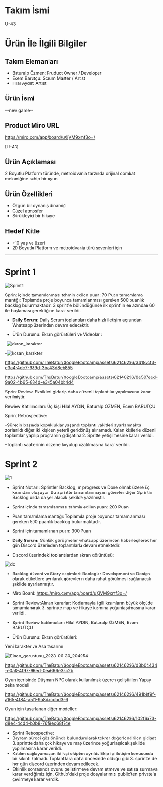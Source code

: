 # **Takım İsmi**

 U-43

# Ürün İle İlgili Bilgiler

## Takım Elemanları
- Baturalp Özmen: Pruduct Owner / Developer
- Ecem Barutçu: Scrum Master / Artist
- Hilal Aydın: Artist

## Ürün İsmi

--new game--

## Product Miro URL 
https://miro.com/app/board/uXjVM9xmf3o=/

[U-43]

## Ürün Açıklaması
2 Boyutlu Platform türünde, metroidvania tarzında orijinal combat mekaniğine sahip bir oyun.

## Ürün Özellikleri
- Özgün bir oynanış dinamiği
- Güzel atmosfer
- Sürükleyici bir hikaye

## Hedef Kitle

- +10 yaş ve üzeri
- 2D Boyutlu Platform ve metroidvania türü sevenleri için

---

# Sprint 1

![Sprint1](https://github.com/TheBatur/GoogleBootcamp/assets/62146296/a64699b7-b38f-46c2-9fb1-1b50d82ad358)

Sprint içinde tamamlanması tahmin edilen puan: 70
Puan tamamlama mantığı: Toplamda proje boyunca tamamlanması gereken 500 puanlık backlog bulunmaktadır. 
3 sprint'e bölündüğünde ilk sprint'in en azından 60 ile başlaması gerektiğine karar verildi.

- **Daily Scrum**: Daily Scrum toplantıları daha hızlı iletişim açısından Whatsapp üzerinden devam edecektir.

- Ürün Durumu: Ekran görüntüleri ve Videolar :
 
-![duran_karakter](https://github.com/TheBatur/GoogleBootcamp/assets/129673264/8dd55e07-4e87-4e19-8771-f1fa7624d403)

-![kosan_karakter](https://github.com/TheBatur/GoogleBootcamp/assets/129673264/af422df3-bfe7-46b8-9dcb-cef6c3c57ae1)

https://github.com/TheBatur/GoogleBootcamp/assets/62146296/34187cf3-e3a4-4dc7-989d-3ba43d8eb855

https://github.com/TheBatur/GoogleBootcamp/assets/62146296/8e597eed-9a02-4b65-884d-e345a04bb4d4


Sprint Review:
Eksikleri giderip daha düzenli toplantılar yapılmasına karar verilmiştir.

Rewiew Katılımcıları: Üç kişi Hilal AYDIN, Baturalp ÖZMEN, Ecem BARUTÇU 

Sprint Retrospective:

-Sürecin başında kopukluklar yaşandı toplantı vakitleri ayarlanmakta zorlanıldı diğer iki kişiden yeterli geridönüş alınamadı. Kalan kişilerle düzenli toplantılar yapılıp programın gidişatına 2. Spritte yetişilmesine karar verildi.

-Toplantı saatlerinin düzene koyulup uzatılmasına karar verildi.


# Sprint 2

![1](https://github.com/TheBatur/GoogleBootcamp/assets/62146296/273138ee-29ad-46eb-9346-031dea6b5fd3)

- Sprint Notları: Sprintler Backlog, ın progress ve Done olmak üzere üç kısımdan oluşuyor. Bu sprintte tamamlanmayan görevler diğer Sprintin Backlog unda da yer alacak şekilde yazılmıştır.
  
- Sprint içinde tamamlanması tahmin edilen puan: 200 Puan
- Puan tamamlama mantığı: Toplamda proje boyunca tamamlanması gereken 500 puanlık backlog bulunmaktadır.
- Sprint için tamamlanan puan: 300 Puan

- **Daily Scrum**: Günlük görüşmeler whatsapp üzerinden haberleşilerek her gün Discord üzerinden toplantılarla devam etmektedir.

- Discord üzerindeki toplantılardan ekran görüntüsü:

![dc](https://github.com/TheBatur/GoogleBootcamp/assets/62146296/38a9e729-0f3c-4a0e-99c7-a6f82c47836d)

- Backlog düzeni ve Story seçimleri: Bacloglar Development ve Design olarak etiketlere ayrılarak görevlerin daha rahat görülmesi sağlanacak şekilde ayarlanmıştır.

- Miro Board: https://miro.com/app/board/uXjVM9xmf3o=/

- Sprint Review:Alınan kararlar: Kodlamayla ilgili kısımların büyük ölçüde tamamlanarak 3. sprintte map ve hikaye kısmına yoğunlaşılmasına karar verildi.

- Sprint Review katılımcıları: Hilal AYDIN, Baturalp ÖZMEN, Ecem BARUTÇU

- Ürün Durumu: Ekran görüntüleri:

Yeni karakter ve Asa tasarımı

![Ekran_goruntusu_2023-06-30_204054](https://github.com/TheBatur/GoogleBootcamp/assets/62146296/dc1286b1-d1f4-48c8-8a1f-74f1f94780e1)


https://github.com/TheBatur/GoogleBootcamp/assets/62146296/d3b04434-e0a8-4f97-96ed-0ea666e35c2b


Oyun içerisinde Düşman NPC olarak kullanılmak üzeren geliştirilen Yapay zeka modeli

https://github.com/TheBatur/GoogleBootcamp/assets/62146296/491b8f9f-a165-4f84-a5f1-9a8daccbd3e6


Oyun için tasarlanan diğer modeller:

https://github.com/TheBatur/GoogleBootcamp/assets/62146296/102f6a73-d8e4-4cd4-b0b8-76f9ec68f74e


- Sprint Retrospective:
- Bayram süreci göz önünde bulundurularak tekrar değerlendirilen gidişat 3. sprintte daha çok hikaye ve map üzerinde yoğunlaşılcak şekilde yapılmasına karar verildi.
- Katılım sağlayamayan iki kişi ekipten ayrıldı. Ekip içi iletişim konusunda bir sıkıntı kalmadı. Toplantılara daha öncesinde olduğu gibi 3. sprintte de her gün discord üzerinden devam edilecek.
- Etkinlik sonrasında oyunu geliştirmeye devam etmeye ve satışa sunmaya karar verdiğimiz için, Github'daki proje dosyalarımızı public'ten private'a çevirmeye karar verdik.
